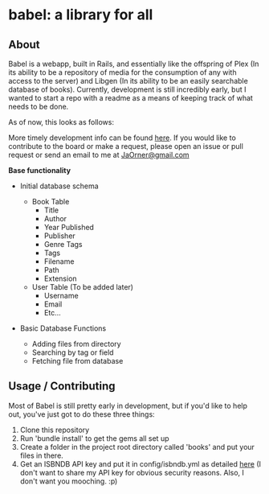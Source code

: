# babel: a library for all

## About

Babel is a webapp, built in Rails, and essentially like the offspring of Plex (In its ability to be a repository of media
for the consumption of any with access to the server) and Libgen (In its ability to be an easily searchable database of books).
Currently, development is still incredibly early, but I wanted to start a repo with a readme as a means of keeping track of what
needs to be done.

As of now, this looks as follows:

More timely development info can be found [here](https://oasis.sandstorm.io/shared/TfyswbVN0sr_Wo1NZ5gC37g3dkXpi_rDin_0H8oLP6F).
If you would like to contribute to the board or make a request, please open an issue or pull request or send an email to me at
JaOrner@gmail.com

**Base functionality**
* Initial database schema
  * Book Table
    * Title
    * Author
    * Year Published
    * Publisher
    * Genre Tags
    * Tags
    * Filename
    * Path
    * Extension
  * User Table (To be added later)
    * Username
    * Email
    * Etc...

* Basic Database Functions
  * Adding files from directory
  * Searching by tag or field
  * Fetching file from database

## Usage / Contributing

Most of Babel is still pretty early in development, but if you'd like to help out, you've just got to do these three things:

1. Clone this repository
2. Run 'bundle install' to get the gems all set up
3. Create a folder in the project root directory called 'books' and put your files in there.
4. Get an ISBNDB API key and put it in config/isbndb.yml as detailed [here](https://github.com/sethvargo/isbndb#basic-setup)
(I don't want to share my API key for obvious security reasons. Also, I don't want you mooching. :p)

